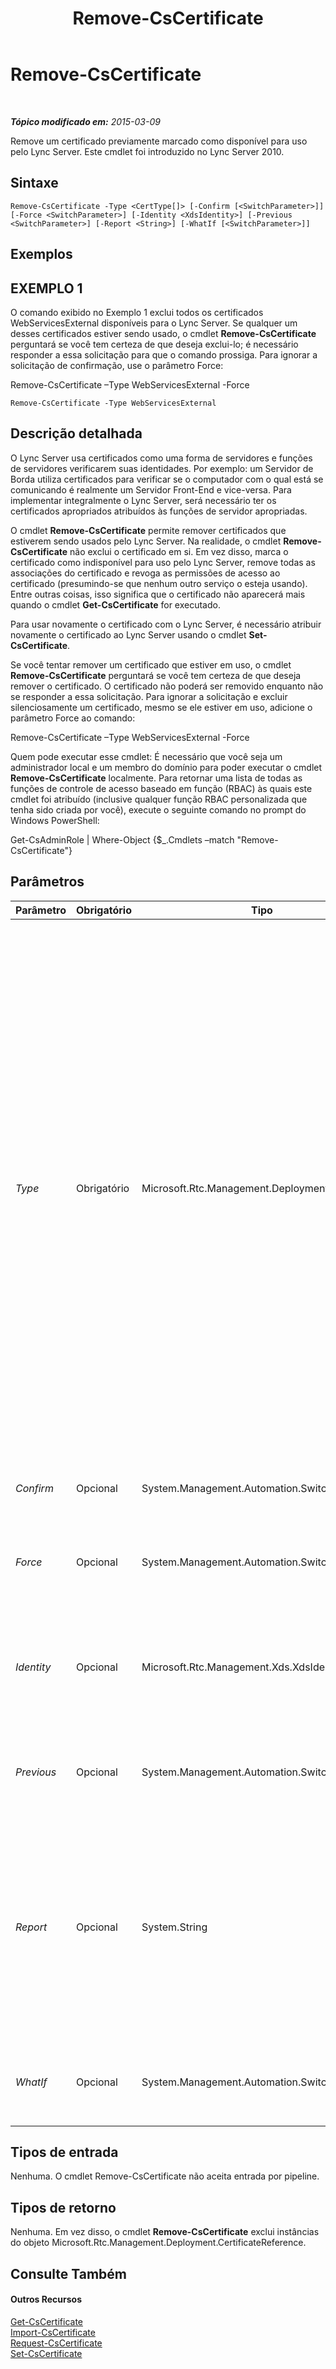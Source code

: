 ﻿---
title: Remove-CsCertificate
TOCTitle: Remove-CsCertificate
ms:assetid: b7a83a58-9d3f-458a-867e-44466c9817dc
ms:mtpsurl: https://technet.microsoft.com/pt-br/library/Gg412895(v=OCS.15)
ms:contentKeyID: 49307885
ms.date: 05/19/2016
mtps_version: v=OCS.15
ms.translationtype: HT
---

# Remove-CsCertificate

 

_**Tópico modificado em:** 2015-03-09_

Remove um certificado previamente marcado como disponível para uso pelo Lync Server. Este cmdlet foi introduzido no Lync Server 2010.

## Sintaxe

    Remove-CsCertificate -Type <CertType[]> [-Confirm [<SwitchParameter>]] [-Force <SwitchParameter>] [-Identity <XdsIdentity>] [-Previous <SwitchParameter>] [-Report <String>] [-WhatIf [<SwitchParameter>]]

## Exemplos

## EXEMPLO 1

O comando exibido no Exemplo 1 exclui todos os certificados WebServicesExternal disponíveis para o Lync Server. Se qualquer um desses certificados estiver sendo usado, o cmdlet **Remove-CsCertificate** perguntará se você tem certeza de que deseja exclui-lo; é necessário responder a essa solicitação para que o comando prossiga. Para ignorar a solicitação de confirmação, use o parâmetro Force:

Remove-CsCertificate –Type WebServicesExternal -Force

    Remove-CsCertificate -Type WebServicesExternal

## Descrição detalhada

O Lync Server usa certificados como uma forma de servidores e funções de servidores verificarem suas identidades. Por exemplo: um Servidor de Borda utiliza certificados para verificar se o computador com o qual está se comunicando é realmente um Servidor Front-End e vice-versa. Para implementar integralmente o Lync Server, será necessário ter os certificados apropriados atribuídos às funções de servidor apropriadas.

O cmdlet **Remove-CsCertificate** permite remover certificados que estiverem sendo usados pelo Lync Server. Na realidade, o cmdlet **Remove-CsCertificate** não exclui o certificado em si. Em vez disso, marca o certificado como indisponível para uso pelo Lync Server, remove todas as associações do certificado e revoga as permissões de acesso ao certificado (presumindo-se que nenhum outro serviço o esteja usando). Entre outras coisas, isso significa que o certificado não aparecerá mais quando o cmdlet **Get-CsCertificate** for executado.

Para usar novamente o certificado com o Lync Server, é necessário atribuir novamente o certificado ao Lync Server usando o cmdlet **Set-CsCertificate**.

Se você tentar remover um certificado que estiver em uso, o cmdlet **Remove-CsCertificate** perguntará se você tem certeza de que deseja remover o certificado. O certificado não poderá ser removido enquanto não se responder a essa solicitação. Para ignorar a solicitação e excluir silenciosamente um certificado, mesmo se ele estiver em uso, adicione o parâmetro Force ao comando:

Remove-CsCertificate –Type WebServicesExternal -Force

Quem pode executar esse cmdlet: É necessário que você seja um administrador local e um membro do domínio para poder executar o cmdlet **Remove-CsCertificate** localmente. Para retornar uma lista de todas as funções de controle de acesso baseado em função (RBAC) às quais este cmdlet foi atribuído (inclusive qualquer função RBAC personalizada que tenha sido criada por você), execute o seguinte comando no prompt do Windows PowerShell:

Get-CsAdminRole | Where-Object {$\_.Cmdlets –match "Remove-CsCertificate"}

## Parâmetros


<table>
<colgroup>
<col style="width: 25%" />
<col style="width: 25%" />
<col style="width: 25%" />
<col style="width: 25%" />
</colgroup>
<thead>
<tr class="header">
<th>Parâmetro</th>
<th>Obrigatório</th>
<th>Tipo</th>
<th>Descrição</th>
</tr>
</thead>
<tbody>
<tr class="odd">
<td><p><em>Type</em></p></td>
<td><p>Obrigatório</p></td>
<td><p>Microsoft.Rtc.Management.Deployment.CertType[]</p></td>
<td><p>Tipo de certificado a ser excluído. Os tipos de certificado incluem (mas não se limitam a):</p>
<p>AccessEdgeExternal</p>
<p>AudioVideoAuthentication</p>
<p>DataEdgeExternal</p>
<p>Default</p>
<p>External</p>
<p>Internal</p>
<p>PICWebService (apenas Microsoft Lync Online 2010)</p>
<p>ProvisionService (apenas Microsoft Lync Online 2010)</p>
<p>WebServicesExternal</p>
<p>WebServicesInternal</p>
<p>WsFedTokenTransfer</p>
<p>Por exemplo: essa sintaxe exclui o certificado Default: -Type Default.</p>
<p>É possível excluir diversos tipos em um único comando, separando os tipos de certificado por vírgulas:</p>
<p>-Type Internal,External,Default</p></td>
</tr>
<tr class="even">
<td><p><em>Confirm</em></p></td>
<td><p>Opcional</p></td>
<td><p>System.Management.Automation.SwitchParameter</p></td>
<td><p>Solicita confirmação antes da execução do comando.</p></td>
</tr>
<tr class="odd">
<td><p><em>Force</em></p></td>
<td><p>Opcional</p></td>
<td><p>System.Management.Automation.SwitchParameter</p></td>
<td><p>Ignora a solicitação de confirmação que aparece normalmente ao tentar excluir um certificado que estiver em uso.</p></td>
</tr>
<tr class="even">
<td><p><em>Identity</em></p></td>
<td><p>Opcional</p></td>
<td><p>Microsoft.Rtc.Management.Xds.XdsIdentity</p></td>
<td><p>Quando definido como Global, remove o certificado do escopo global. Quando não especificado, os certificados são removidos do computador local.</p></td>
</tr>
<tr class="odd">
<td><p><em>Previous</em></p></td>
<td><p>Opcional</p></td>
<td><p>System.Management.Automation.SwitchParameter</p></td>
<td><p>Quando especificado, remove o certificado atribuído anteriormente em vez do certificado atribuído no momento.</p></td>
</tr>
<tr class="even">
<td><p><em>Report</em></p></td>
<td><p>Opcional</p></td>
<td><p>System.String</p></td>
<td><p>Permite registrar informações detalhadas sobre os procedimentos realizados pelo cmdlet <strong>Remove-CsCertificate</strong>. O valor do parâmetro deve ser o caminho completo do arquivo HTML a ser gerado; por exemplo: -Report C:\Logs\Certificates.html. Se o arquivo especificado já existir,as novas informações o substituirão automaticamente.</p></td>
</tr>
<tr class="odd">
<td><p><em>WhatIf</em></p></td>
<td><p>Opcional</p></td>
<td><p>System.Management.Automation.SwitchParameter</p></td>
<td><p>Descreve o que aconteceria se o comando fosse executado sem ser executado de fato.</p></td>
</tr>
</tbody>
</table>


## Tipos de entrada

Nenhuma. O cmdlet Remove-CsCertificate não aceita entrada por pipeline.

## Tipos de retorno

Nenhuma. Em vez disso, o cmdlet **Remove-CsCertificate** exclui instâncias do objeto Microsoft.Rtc.Management.Deployment.CertificateReference.

## Consulte Também

#### Outros Recursos

[Get-CsCertificate](get-cscertificate.md)  
[Import-CsCertificate](import-cscertificate.md)  
[Request-CsCertificate](request-cscertificate.md)  
[Set-CsCertificate](set-cscertificate.md)

